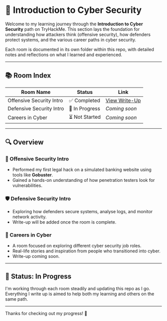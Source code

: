 # 🧠 Introduction to Cyber Security

Welcome to my learning journey through the **Introduction to Cyber Security** path on TryHackMe. This section lays the foundation for understanding how attackers think (offensive security), how defenders protect systems, and the various career paths in cyber security.

Each room is documented in its own folder within this repo, with detailed notes and reflections on what I learned and experienced.

---

## 📚 Room Index

| Room Name                | Status         | Link                                                                 |
|--------------------------|----------------|----------------------------------------------------------------------|
| Offensive Security Intro | ✅ Completed    | [View Write-Up](https://github.com/MQKGitHub/Offensive-Security-Intro) |
| Defensive Security Intro | 🔄 In Progress  | *Coming soon*                                                        |
| Careers in Cyber         | ⏳ Not Started  | *Coming soon*                                                        |

---

## 🔍 Overview

### 🔐 Offensive Security Intro
- Performed my first legal hack on a simulated banking website using tools like **Gobuster**.
- Gained a hands-on understanding of how penetration testers look for vulnerabilities.

### 🛡️ Defensive Security Intro
- Exploring how defenders secure systems, analyse logs, and monitor network activity.
- Write-up will be added once the room is complete.

### 💼 Careers in Cyber
- A room focused on exploring different cyber security job roles.
- Real-life stories and inspiration from people who transitioned into cyber.
- Write-up coming soon.

---

## 📌 Status: In Progress

I'm working through each room steadily and updating this repo as I go. Everything I write up is aimed to help both my learning and others on the same path.

---

Thanks for checking out my progress! 🚀
